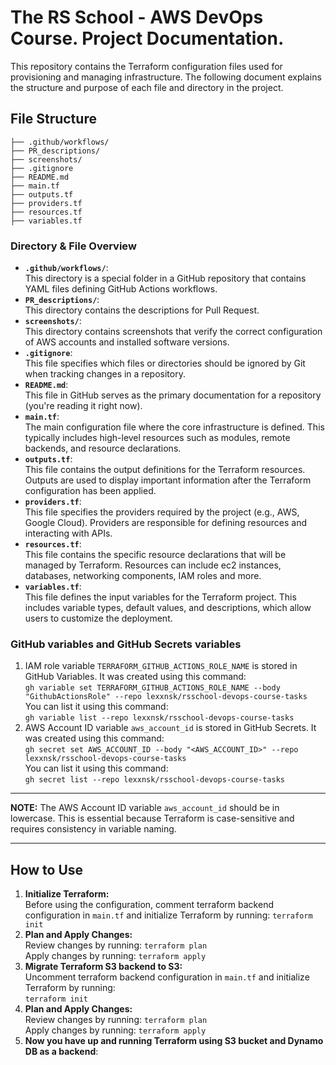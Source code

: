 # The RS School - AWS DevOps Course. Project Documentation.

This repository contains the Terraform configuration files used for provisioning and managing infrastructure. The following document explains the structure and purpose of each file and directory in the project.

## File Structure
```
├── .github/workflows/
├── PR_descriptions/
├── screenshots/
├── .gitignore
├── README.md
├── main.tf
├── outputs.tf
├── providers.tf
├── resources.tf
├── variables.tf
```

### Directory & File Overview

- **```.github/workflows/```**:  
  This directory is a special folder in a GitHub repository that contains YAML files defining GitHub Actions workflows. 
- **```PR_descriptions/```**:  
  This directory contains the descriptions for Pull Request.
- **```screenshots/```**:  
  This directory contains screenshots that verify the correct configuration of AWS accounts and installed software versions.
- **```.gitignore```**:  
  This file specifies which files or directories should be ignored by Git when tracking changes in a repository.
- **```README.md```**:  
  This file in GitHub serves as the primary documentation for a repository (you're reading it right now).
- **```main.tf```**:  
  The main configuration file where the core infrastructure is defined. This typically includes high-level resources such as modules, remote backends, and resource declarations.
- **```outputs.tf```**:  
  This file contains the output definitions for the Terraform resources. Outputs are used to display important information after the Terraform configuration has been applied.
- **```providers.tf```**:  
  This file specifies the providers required by the project (e.g., AWS, Google Cloud). Providers are responsible for defining resources and interacting with APIs.
- **```resources.tf```**:  
  This file contains the specific resource declarations that will be managed by Terraform. Resources can include ec2 instances, databases, networking components, IAM roles and more.
- **```variables.tf```**:  
  This file defines the input variables for the Terraform project. This includes variable types, default values, and descriptions, which allow users to customize the deployment.

### GitHub variables and GitHub Secrets variables
 1. IAM role variable ```TERRAFORM_GITHUB_ACTIONS_ROLE_NAME``` is stored in GitHub Variables. It was created using this command:  
```gh variable set TERRAFORM_GITHUB_ACTIONS_ROLE_NAME --body "GithubActionsRole" --repo lexxnsk/rsschool-devops-course-tasks```  
You can list it using this command:  
```gh variable list --repo lexxnsk/rsschool-devops-course-tasks```  
2. AWS Account ID variable ```aws_account_id``` is stored in GitHub Secrets. It was created using this command:  
```gh secret set AWS_ACCOUNT_ID --body "<AWS_ACCOUNT_ID>" --repo lexxnsk/rsschool-devops-course-tasks```  
You can list it using this command:  
```gh secret list --repo lexxnsk/rsschool-devops-course-tasks```  

---
**NOTE:**
The AWS Account ID variable ```aws_account_id``` should be in lowercase. This is essential because Terraform is case-sensitive and requires consistency in variable naming.

---

## How to Use

1. **Initialize Terraform:**  
   Before using the configuration, comment terraform backend configuration in ```main.tf``` and initialize Terraform by running:
   ```terraform init```
2. **Plan and Apply Changes:**  
   Review changes by running:
   ```terraform plan```  
   Apply changes by running:
   ```terraform apply```
3. **Migrate Terraform S3 backend to S3:**  
   Uncomment terraform backend configuration in ```main.tf``` and initialize Terraform by running:  
   ```terraform init```
4. **Plan and Apply Changes:**  
   Review changes by running:
   ```terraform plan```  
   Apply changes by running:
   ```terraform apply```
5. **Now you have up and running Terraform using S3 bucket and Dynamo DB as a backend**:  
